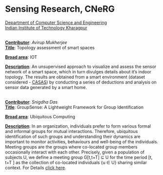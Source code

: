 # Sensing Research, CNeRG
[Department of Computer Science and Engineering](http://cse.iitkgp.ac.in/) <br>
[Indian Institute of Technology Kharagpur](http://www.iitkgp.ac.in/) <br>
<br>

<b><u>Contributor</u></b>: <i>Avirup Mukherjee</i><br>
<b><u>Title</u></b>: Topology assessment of smart spaces<br>

<b><u>Broad area</u></b>: IOT<br>

<b><u>Description</u></b>: An unsupervised approach to visualize and assess the sensor network of a smart space, which in turn divulges details about it’s indoor topology. The results are obtained from a smart environment (dataset considered - <a href="http://casas.wsu.edu/datasets/">CASAS</a>) by conducting a series of deductions and analysis on sensor data generated by a smart home.<br>
<br>


<b><u>Contributor</u></b>: <i>Snigdha Das</i><br>
<b><u>Title</u></b>: GroupSense: A Lightweight Framework for Group Identification<br>

<b><u>Broad area</u></b>: Ubiquitous Computing<br>

<b><u>Description</u></b>: In an organization, individuals prefer to form various formal and informal groups for mutual interactions. Therefore, ubiquitous identification of such groups and understanding their dynamics are important to monitor activities, behaviours and well-being of the individuals. Meeting groups are the groups where co-located group members occasionally interact with each other. Precisely, given a population of subjects U, we define a meeting group G[t,t+T] ⊆ U for the time period [t, t+T ] as the collection of co-located individuals {u ∈ U} sharing similar context. For Details <a href="https://skysnigdha.github.io/groupsense">click here</a>.